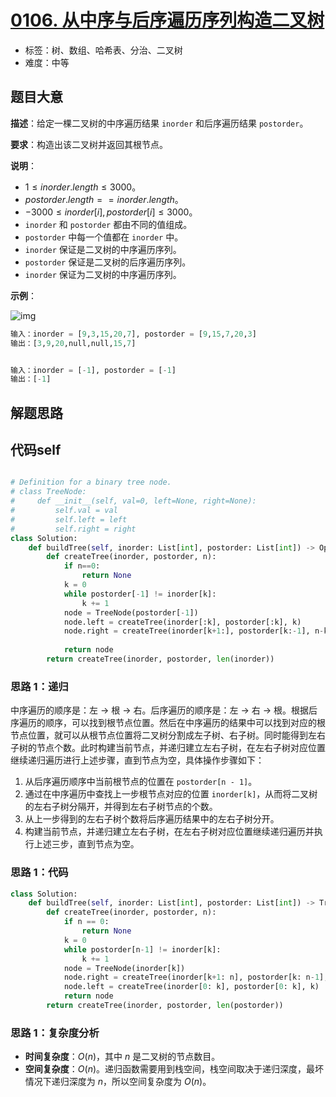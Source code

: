 # [0106. 从中序与后序遍历序列构造二叉树](https://leetcode.cn/problems/construct-binary-tree-from-inorder-and-postorder-traversal/)

- 标签：树、数组、哈希表、分治、二叉树
- 难度：中等

## 题目大意

**描述**：给定一棵二叉树的中序遍历结果 `inorder` 和后序遍历结果 `postorder`。

**要求**：构造出该二叉树并返回其根节点。

**说明**：

- $1 \le inorder.length \le 3000$。
- $postorder.length == inorder.length$。
- $-3000 \le inorder[i], postorder[i] \le 3000$。
- `inorder` 和 `postorder` 都由不同的值组成。
- `postorder` 中每一个值都在 `inorder` 中。
- `inorder` 保证是二叉树的中序遍历序列。
- `postorder` 保证是二叉树的后序遍历序列。
- `inorder` 保证为二叉树的中序遍历序列。

**示例**：

![img](https://assets.leetcode.com/uploads/2021/02/19/tree.jpg)

```Python
输入：inorder = [9,3,15,20,7], postorder = [9,15,7,20,3]
输出：[3,9,20,null,null,15,7]


输入：inorder = [-1], postorder = [-1]
输出：[-1]
```

## 解题思路

## 代码self
```python

# Definition for a binary tree node.
# class TreeNode:
#     def __init__(self, val=0, left=None, right=None):
#         self.val = val
#         self.left = left
#         self.right = right
class Solution:
    def buildTree(self, inorder: List[int], postorder: List[int]) -> Optional[TreeNode]:
        def createTree(inorder, postorder, n):
            if n==0:
                return None
            k = 0
            while postorder[-1] != inorder[k]:
                k += 1
            node = TreeNode(postorder[-1])
            node.left = createTree(inorder[:k], postorder[:k], k)
            node.right = createTree(inorder[k+1:], postorder[k:-1], n-k-1)
            
            return node
        return createTree(inorder, postorder, len(inorder))
```
### 思路 1：递归

中序遍历的顺序是：左 -> 根 -> 右。后序遍历的顺序是：左 -> 右 -> 根。根据后序遍历的顺序，可以找到根节点位置。然后在中序遍历的结果中可以找到对应的根节点位置，就可以从根节点位置将二叉树分割成左子树、右子树。同时能得到左右子树的节点个数。此时构建当前节点，并递归建立左右子树，在左右子树对应位置继续递归遍历进行上述步骤，直到节点为空，具体操作步骤如下：

1. 从后序遍历顺序中当前根节点的位置在 `postorder[n - 1]`。
2. 通过在中序遍历中查找上一步根节点对应的位置 `inorder[k]`，从而将二叉树的左右子树分隔开，并得到左右子树节点的个数。
3. 从上一步得到的左右子树个数将后序遍历结果中的左右子树分开。
4. 构建当前节点，并递归建立左右子树，在左右子树对应位置继续递归遍历并执行上述三步，直到节点为空。



### 思路 1：代码

```Python
class Solution:
    def buildTree(self, inorder: List[int], postorder: List[int]) -> TreeNode:
        def createTree(inorder, postorder, n):
            if n == 0:
                return None
            k = 0
            while postorder[n-1] != inorder[k]:
                k += 1
            node = TreeNode(inorder[k])
            node.right = createTree(inorder[k+1: n], postorder[k: n-1], n-k-1)
            node.left = createTree(inorder[0: k], postorder[0: k], k)
            return node
        return createTree(inorder, postorder, len(postorder))
```

### 思路 1：复杂度分析

- **时间复杂度**：$O(n)$，其中 $n$ 是二叉树的节点数目。
- **空间复杂度**：$O(n)$。递归函数需要用到栈空间，栈空间取决于递归深度，最坏情况下递归深度为 $n$，所以空间复杂度为 $O(n)$。

